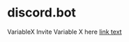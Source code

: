 # discord.bot
 VariableX
Invite Variable X here <a href = "https://discord.com/api/oauth2/authorize?client_id=850887841655554088&permissions=0&scope=bot"></a>
<a href="https://discord.com/api/oauth2/authorize?client_id=850887841655554088&permissions=0&scope=bot">link text</a>
